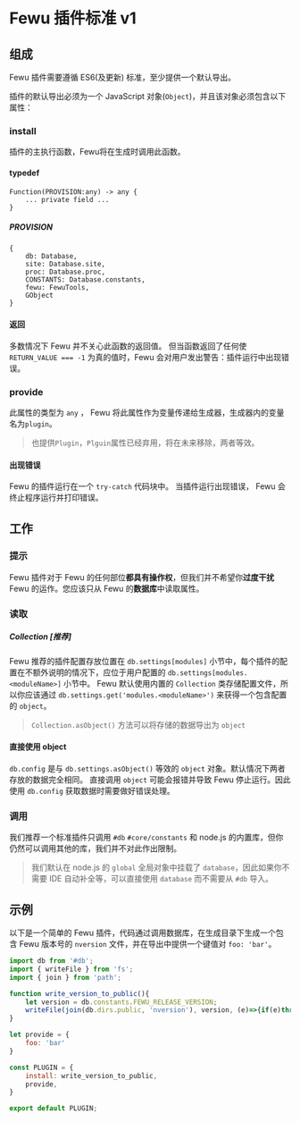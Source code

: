 # Fewu 插件标准 v1

## 组成

Fewu 插件需要遵循 ES6(及更新) 标准，至少提供一个默认导出。

插件的默认导出必须为一个 JavaScript 对象(`Object`)，并且该对象必须包含以下属性：

### install

插件的主执行函数，Fewu将在生成时调用此函数。

#### typedef
```
Function(PROVISION:any) -> any {
    ... private field ...
}
```

##### PROVISION
```
{
    db: Database,
    site: Database.site,
    proc: Database.proc,
    CONSTANTS: Database.constants,
    fewu: FewuTools,
    GObject
}
```

#### 返回

多数情况下 Fewu 并不关心此函数的返回值。 但当函数返回了任何使 `RETURN_VALUE === -1` 为真的值时，Fewu 会对用户发出警告：插件运行中出现错误。

### provide

此属性的类型为 `any` ， Fewu 将此属性作为变量传递给生成器，生成器内的变量名为`plugin`。
> 也提供`Plugin`，`Plguin`属性已经弃用，将在未来移除，两者等效。

#### 出现错误

Fewu 的插件运行在一个 `try-catch` 代码块中。 当插件运行出现错误， Fewu 会终止程序运行并打印错误。

## 工作

### 提示

Fewu 插件对于 Fewu 的任何部位**都具有操作权**，但我们并不希望你**过度干扰** Fewu 的运作。您应该只从 Fewu 的**数据库**中读取属性。

### 读取

##### Collection [推荐]

Fewu 推荐的插件配置存放位置在 `db.settings[modules]` 小节中，每个插件的配置在不额外说明的情况下，应位于用户配置的 `db.settings[modules.<moduleName>]` 小节中。 Fewu 默认使用内置的 `Collection` 类存储配置文件，所以你应该通过 `db.settings.get('modules.<moduleName>')` 来获得一个包含配置的 `object`。
> `Collection.asObject()` 方法可以将存储的数据导出为 `object`

#### 直接使用 object

`db.config` 是与 `db.settings.asObject()` 等效的 `object` 对象。默认情况下两者存放的数据完全相同。
直接调用 `object` 可能会报错并导致 Fewu 停止运行。因此使用 `db.config` 获取数据时需要做好错误处理。

### 调用

我们推荐一个标准插件只调用 `#db` `#core/constants` 和 node.js 的内置库，但你仍然可以调用其他的库，我们并不对此作出限制。
> 我们默认在 node.js 的 `global` 全局对象中挂载了 `database`，因此如果你不需要 IDE 自动补全等，可以直接使用 `database` 而不需要从 `#db` 导入。

## 示例

以下是一个简单的 Fewu 插件，代码通过调用数据库，在生成目录下生成一个包含 Fewu 版本号的 `nversion` 文件，并在导出中提供一个键值对 `foo: 'bar'`。

```js
import db from '#db';
import { writeFile } from 'fs';
import { join } from 'path';

function write_version_to_public(){
    let version = db.constants.FEWU_RELEASE_VERSION;
    writeFile(join(db.dirs.public, 'nversion'), version, (e)=>{if(e)throw e});
}

let provide = {
    foo: 'bar'
}

const PLUGIN = {
    install: write_version_to_public,
    provide,
}

export default PLUGIN;
```